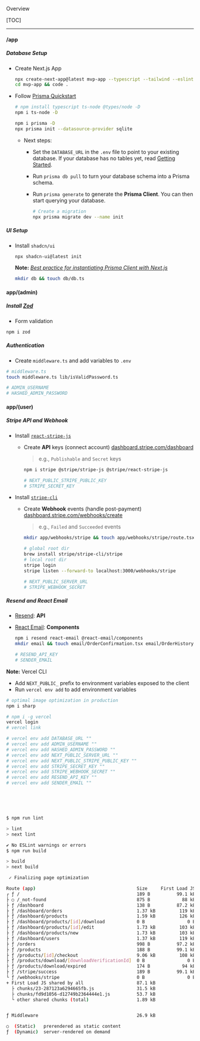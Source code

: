 Overview

[TOC]

---

#### /app

##### Database Setup

- Create Next.js App

  ```bash
  npx create-next-app@latest mvp-app --typescript --tailwind --eslint
  cd mvp-app && code .
  ```

- Follow [Prisma Quickstart](https://www.prisma.io/docs/getting-started/quickstart)

  ```bash
  # npm install typescript ts-node @types/node -D
  npm i ts-node -D

  npm i prisma -D
  npx prisma init --datasource-provider sqlite
  ```

  - Next steps:

    - Set the `DATABASE_URL` in the `.env` file to point to your existing database. If your database has no tables yet, read [Getting Started](https://pris.ly/d/getting-started).
    - Run `prisma db pull` to turn your database schema into a Prisma schema.
    - Run `prisma generate` to generate the **Prisma Client**. You can then start querying your database.

      ```bash
      # Create a migration
      npx prisma migrate dev --name init
      ```

##### UI Setup

- Install `shadcn/ui`

  ```bash
  npx shadcn-ui@latest init
  ```

  **Note:** [_Best practice for instantiating Prisma Client with Next.js_](https://www.prisma.io/docs/orm/more/help-and-troubleshooting/help-articles/nextjs-prisma-client-dev-practices)

  ```bash
  mkdir db && touch db/db.ts
  ```

#### app/(admin)

##### Install [Zod](https://zod.dev/?id=installation)

- Form validation

```bash
npm i zod
```

##### Authentication

- Create `middleware.ts` and add variables to `.env`

```bash
# middleware.ts
touch middleware.ts lib/isValidPassword.ts

# ADMIN_USERNAME
# HASHED_ADMIN_PASSWORD
```

#### app/(user)

##### Stripe API and Webhook

- Install [`react-stripe-js`](https://docs.stripe.com/stripe-js/react)

  - Create **API** keys (connect account)
    [dashboard.stripe.com/dashboard](https://dashboard.stripe.com/test/dashboard)

    > e.g., `Publishable` and `Secret` keys

    ```bash
    npm i stripe @stripe/stripe-js @stripe/react-stripe-js

    # NEXT_PUBLIC_STRIPE_PUBLIC_KEY
    # STRIPE_SECRET_KEY
    ```

- Install [`stripe-cli`](https://docs.stripe.com/stripe-cli)

  - Create **Webhook** events (handle post-payment)
    [dashboard.stripe.com/webhooks/create](https://dashboard.stripe.com/webhooks/create)

    > e.g., `Failed` and `Succeeded` events

    ```bash
    mkdir app/webhooks/stripe && touch app/webhooks/stripe/route.tsx

    # global root dir
    brew install stripe/stripe-cli/stripe
    # local root dir
    stripe login
    stripe listen --forward-to localhost:3000/webhooks/stripe

    # NEXT_PUBLIC_SERVER_URL
    # STRIPE_WEBHOOK_SECRET
    ```

##### Resend and React Email

- [Resend](https://resend.com/nextjs): **API**
- [React Email](https://react-email.dev/): **Components**

  ```bash
  npm i resend react-email @react-email/components
  mkdir email && touch email/OrderConfirmation.tsx email/OrderHistory.tsx

  # RESEND_API_KEY
  # SENDER_EMAIL
  ```

**Note:** Vercel CLI

- Add `NEXT_PUBLIC_` prefix to environment variables exposed to the client
- Run `vercel env add` to add environment variables

```bash
# optimal image optimization in production
npm i sharp

# npm i -g vercel
vercel login
# vercel link

# vercel env add DATABASE_URL ""
# vercel env add ADMIN_USERNAME ""
# vercel env add HASHED_ADMIN_PASSWORD ""
# vercel env add NEXT_PUBLIC_SERVER_URL ""
# vercel env add NEXT_PUBLIC_STRIPE_PUBLIC_KEY ""
# vercel env add STRIPE_SECRET_KEY ""
# vercel env add STRIPE_WEBHOOK_SECRET ""
# vercel env add RESEND_API_KEY ""
# vercel env add SENDER_EMAIL ""
```

<br />
<br />
<br />

```bash
$ npm run lint

> lint
> next lint

✔ No ESLint warnings or errors
$ npm run build

> build
> next build

 ✓ Finalizing page optimization

Route (app)                                      Size     First Load JS
┌ ƒ /                                            189 B          99.1 kB
├ ○ /_not-found                                  875 B            88 kB
├ ƒ /dashboard                                   138 B          87.2 kB
├ ƒ /dashboard/orders                            1.37 kB         119 kB
├ ƒ /dashboard/products                          1.59 kB         126 kB
├ ƒ /dashboard/products/[id]/download            0 B                0 B
├ ƒ /dashboard/products/[id]/edit                1.73 kB         103 kB
├ ƒ /dashboard/products/new                      1.73 kB         103 kB
├ ƒ /dashboard/users                             1.37 kB         119 kB
├ ƒ /orders                                      998 B          97.2 kB
├ ƒ /products                                    188 B          99.1 kB
├ ƒ /products/[id]/checkout                      9.06 kB         108 kB
├ ƒ /products/download/[downloadVerificationId]  0 B                0 B
├ ƒ /products/download/expired                   174 B            94 kB
├ ƒ /stripe/success                              189 B          99.1 kB
└ ƒ /webhooks/stripe                             0 B                0 B
+ First Load JS shared by all                    87.1 kB
  ├ chunks/23-287123a6294665fb.js                31.5 kB
  ├ chunks/fd9d1056-d12749b2364444e1.js          53.7 kB
  └ other shared chunks (total)                  1.89 kB


ƒ Middleware                                     26.9 kB

○  (Static)   prerendered as static content
ƒ  (Dynamic)  server-rendered on demand
```

<!--

"email": "cp .env ./node_modules/react-email && email dev --dir src/email --port 3001"

<br />
<br />
<br />

```bash
npm i next-themes @tabler/icons-react
touch components/theme-provider.tsx components/theme-toggle.tsx
```

-->
